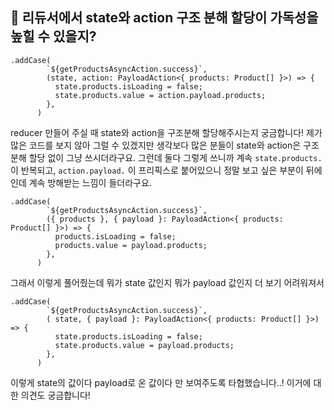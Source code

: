 ## 🔹 리듀서에서 state와 action 구조 분해 할당이 가독성을 높힐 수 있을지?

```tsx
.addCase(
        `${getProductsAsyncAction.success}`,
        (state, action: PayloadAction<{ products: Product[] }>) => {
          state.products.isLoading = false;
          state.products.value = action.payload.products;
        },
      )
```

reducer 만들어 주실 때 state와 action을 구조분해 할당해주시는지 궁금합니다! 제가 많은 코드를 보지 않아 그럴 수 있겠지만 생각보다 많은 분들이 state와 action은 구조 분해 할당 없이 그냥 쓰시더라구요. 그런데 둘다 그렇게 쓰니까 계속 `state.products.` 이 반복되고, `action.payload.` 이 프리픽스로 붙어있으니 정말 보고 싶은 부분이 뒤에인데 계속 방해받는 느낌이 들더라구요.

```tsx
.addCase(
        `${getProductsAsyncAction.success}`,
        ({ products }, { payload }: PayloadAction<{ products: Product[] }>) => {
          products.isLoading = false;
          products.value = payload.products;
        },
      )
```

그래서 이렇게 풀어줬는데 뭐가 state 값인지 뭐가 payload 값인지 더 보기 어려워져서

```tsx
.addCase(
        `${getProductsAsyncAction.success}`,
        ( state, { payload }: PayloadAction<{ products: Product[] }>) => {
          state.products.isLoading = false;
          state.products.value = payload.products;
        },
      )
```

이렇게 state의 값이다 payload로 온 값이다 만 보여주도록 타협했습니다..! 이거에 대한 의견도 궁금합니다!
